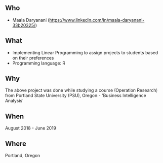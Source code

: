 Who
---
* Maala Daryanani (https://www.linkedin.com/in/maala-daryanani-33b20325/)


What
----
* Implementing Linear Programming to assign projects to students based on their preferences
* Programming language: R


Why
---
The above project was done while studying a course (Operation Research) from Portland State University (PSU), Oregon - 'Business Intelligence Analysis'


When
----
August 2018 - June 2019


Where
-----
Portland, Oregon
